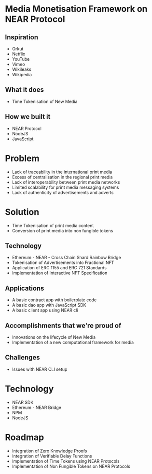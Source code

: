 Media Monetisation Framework on NEAR Protocol
=============================================

## Inspiration
- Orkut
- Netflix
- YouTube
- Vimeo
- Wikileaks
- Wikipedia

## What it does
- Time Tokenisation of New Media 

## How we built it
- NEAR Protocol
- NodeJS
- JavaScript

# Problem
- Lack of traceability in the international print media
- Excess of centralisation in the regional print media
- Lack of interoperability between print media networks
- Limited scalability for print media messaging systems
- Lack of authenticity of advertisements and adverts

# Solution
- Time Tokenisation of print media content
- Conversion of print media into non fungible tokens

## Technology
- Ethereum - NEAR - Cross Chain Shard Rainbow Bridge
- Tokenisation of Advertisements into Fractional NFT
- Application of ERC 1155 and ERC 721 Standards
- Implementation of Interactive NFT Specification

## Applications
- A basic contract app with boilerplate code
- A basic dao app with JavaScript SDK
- A basic client app using NEAR cli

## Accomplishments that we're proud of
- Innovations on the lifecycle of New Media 
- Implementation of a new computational framework for media

## Challenges
- Issues with NEAR CLI setup

# Technology
- NEAR SDK
- Ethereum - NEAR Bridge
- NPM
- NodeJS

# Roadmap
- Integration of Zero Knowledge Proofs
- Integration of Verifiable Delay Functions
- Implementation of Time Tokens using NEAR Protocols
- Implementation of Non Fungible Tokens on NEAR Protocols
